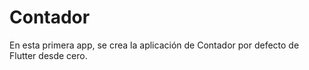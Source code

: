 # Contador

En esta primera app, se crea la aplicación de Contador por defecto de Flutter desde cero.
